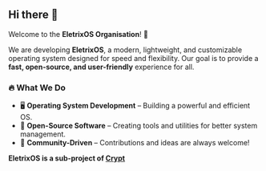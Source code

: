## Hi there 👋  
Welcome to the **EletrixOS Organisation**! 🚀  

We are developing **EletrixOS**, a modern, lightweight, and customizable operating system designed for speed and flexibility. Our goal is to provide a **fast, open-source, and user-friendly** experience for all.  

### 🔥 What We Do  
- 🖥️ **Operating System Development** – Building a powerful and efficient OS.
- 🔧 **Open-Source Software** – Creating tools and utilities for better system management.  
- 🤝 **Community-Driven** – Contributions and ideas are always welcome!  


**EletrixOS is a sub-project of [Crypt](https://crypt.eletrix.fr)**
